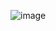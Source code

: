 ![image](https://github.com/ariceliom/cloneMiniZelda-Java/assets/89526853/6d46ed01-adc6-4472-99c1-051193a2ad83)
